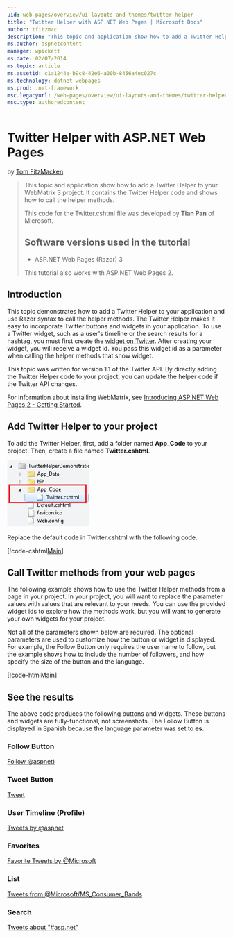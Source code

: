 ```yaml
---
uid: web-pages/overview/ui-layouts-and-themes/twitter-helper
title: "Twitter Helper with ASP.NET Web Pages | Microsoft Docs"
author: tfitzmac
description: "This topic and application show how to add a Twitter Helper to your WebMatrix 3 project. It contains the Twitter Helper code and shows how to call the helper..."
ms.author: aspnetcontent
manager: wpickett
ms.date: 02/07/2014
ms.topic: article
ms.assetid: c1a1244e-b9c8-42e6-a00b-8456a4ec027c
ms.technology: dotnet-webpages
ms.prod: .net-framework
msc.legacyurl: /web-pages/overview/ui-layouts-and-themes/twitter-helper
msc.type: authoredcontent
---
```

Twitter Helper with ASP.NET Web Pages
====================
by [Tom FitzMacken](https://github.com/tfitzmac)

> This topic and application show how to add a Twitter Helper to your WebMatrix 3 project. It contains the Twitter Helper code and shows how to call the helper methods.
> 
> This code for the Twitter.cshtml file was developed by **Tian Pan** of Microsoft.
> 
> ## Software versions used in the tutorial
> 
> 
> - ASP.NET Web Pages (Razor) 3
>   
> 
> This tutorial also works with ASP.NET Web Pages 2.


## Introduction

This topic demonstrates how to add a Twitter Helper to your application and use Razor syntax to call the helper methods. The Twitter Helper makes it easy to incorporate Twitter buttons and widgets in your application. To use a Twitter widget, such as a user's timeline or the search results for a hashtag, you must first create the [widget on Twitter](https://twitter.com/settings/widgets). After creating your widget, you will receive a widget id. You pass this widget id as a parameter when calling the helper methods that show widget.

This topic was written for version 1.1 of the Twitter API. By directly adding the Twitter Helper code to your project, you can update the helper code if the Twitter API changes.

For information about installing WebMatrix, see [Introducing ASP.NET Web Pages 2 - Getting Started](../getting-started/introducing-aspnet-web-pages-2/getting-started.md).

## Add Twitter Helper to your project

To add the Twitter Helper, first, add a folder named **App\_Code** to your project. Then, create a file named **Twitter.cshtml**.

![App_Code folder](twitter-helper/_static/image1.png)

Replace the default code in Twitter.cshtml with the following code.

[!code-cshtml[Main](twitter-helper/samples/sample1.cshtml)]

## Call Twitter methods from your web pages

The following example shows how to use the Twitter Helper methods from a page in your project. In your project, you will want to replace the parameter values with values that are relevant to your needs. You can use the provided widget ids to explore how the methods work, but you will want to generate your own widgets for your project.

Not all of the parameters shown below are required. The optional parameters are used to customize how the button or widget is displayed. For example, the Follow Button only requires the user name to follow, but the example shows how to include the number of followers, and how specify the size of the button and the language.

[!code-html[Main](twitter-helper/samples/sample2.html)]

## See the results

The above code produces the following buttons and widgets. These buttons and widgets are fully-functional, not screenshots. The Follow Button is displayed in Spanish because the language parameter was set to **es**.

### Follow Button

[Follow @aspnet)](https://twitter.com/aspnet)<script>!function (d, s, id) { var js, fjs = d.getElementsByTagName(s)[0], p = /^http:/.test(d.location) ? 'http' : 'https'; if (!d.getElementById(id)) { js = d.createElement(s); js.id = id; js.src = p + '://platform.twitter.com/widgets.js'; fjs.parentNode.insertBefore(js, fjs); } }(document, 'script', 'twitter-wjs');</script>

### Tweet Button

[Tweet](https://twitter.com/share)<script>!function (d, s, id) { var js, fjs = d.getElementsByTagName(s)[0], p = /^http:/.test(d.location) ? 'http' : 'https'; if (!d.getElementById(id)) { js = d.createElement(s); js.id = id; js.src = p + '://platform.twitter.com/widgets.js'; fjs.parentNode.insertBefore(js, fjs); } }(document, 'script', 'twitter-wjs');</script>

### User Timeline (Profile)

[Tweets by @aspnet](https://twitter.com/aspnet)<script>!function (d, s, id) { var js, fjs = d.getElementsByTagName(s)[0], p = /^http:/.test(d.location) ? 'http' : 'https'; if (!d.getElementById(id)) { js = d.createElement(s); js.id = id; js.src = p + "://platform.twitter.com/widgets.js"; fjs.parentNode.insertBefore(js, fjs); } }(document, "script", "twitter-wjs");</script>

### Favorites

[Favorite Tweets by @Microsoft](https://twitter.com/Microsoft/favorites)<script>!function (d, s, id) { var js, fjs = d.getElementsByTagName(s)[0], p = /^http:/.test(d.location) ? 'http' : 'https'; if (!d.getElementById(id)) { js = d.createElement(s); js.id = id; js.src = p + "://platform.twitter.com/widgets.js"; fjs.parentNode.insertBefore(js, fjs); } }(document, "script", "twitter-wjs");</script>

### List

[Tweets from @Microsoft/MS\_Consumer\_Bands](https://twitter.com/microsoft/ms-consumer-brands/)<script>!function (d, s, id) { var js, fjs = d.getElementsByTagName(s)[0], p = /^http:/.test(d.location) ? 'http' : 'https'; if (!d.getElementById(id)) { js = d.createElement(s); js.id = id; js.src = p + "://platform.twitter.com/widgets.js"; fjs.parentNode.insertBefore(js, fjs); } }(document, "script", "twitter-wjs");</script>

### Search

[Tweets about &quot;#asp.net&quot;](https://twitter.com/search?q=%23asp.net)<script>!function (d, s, id) { var js, fjs = d.getElementsByTagName(s)[0], p = /^http:/.test(d.location) ? 'http' : 'https'; if (!d.getElementById(id)) { js = d.createElement(s); js.id = id; js.src = p + "://platform.twitter.com/widgets.js"; fjs.parentNode.insertBefore(js, fjs); } }(document, "script", "twitter-wjs");</script>
